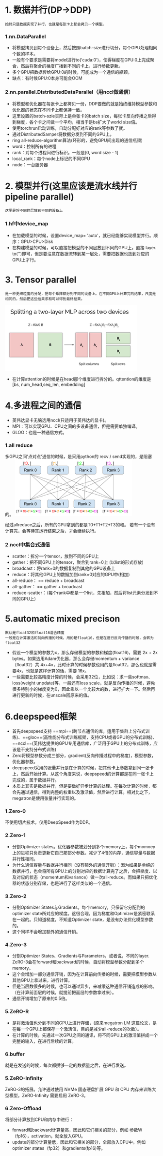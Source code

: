 # 1. 数据并行(DP->DDP)
    始终只是数据实现了并行，也就是每张卡上都会拷贝一个模型。
### 1.nn.DataParallel
- 将模型拷贝到每个设备上，然后按照batch-size进行切分，每个GPU处理相同个数的样本。
- 一般有个要求是需要将model进行to('cuda:0')，使得梯度在GPU:0上完成聚合，然后将聚合的梯度广播到不同的卡上，进行参数更新。
- 多个GPU把数据传给GPU:0的时候，可能成为一个通信的瓶颈。
- 缺点：有时候GPU:0本身可能会OOM
### 2.nn.parallel.DistributedDataParallel（用nccl做通信）
- 将模型和优化器在每张卡上都拷贝一份，DDP要做的就是始终维持模型参数和优化器的状态在不同卡上都保持一致。
- 这里设置的batch-szie实际上是单张卡的batch size，每张卡反向传播之后得到梯度，各个卡之间做一个平均，相当于是bs扩大了world size倍。
- 使用torchrun启动训练，自动分配好对应的rank等参数了就。
- 通过DistributedSamper将数据分发到不同的GPU上。
- ring all-reduce-algorithm算法(环形的，避免GPU间出现的通信瓶颈)
- word：控制所有的进程
- rank：对每个进程间进行标识。一般是[0, word size - 1]
- local_rank：每个node上标记的不同GPU
- node：一台服务器
# 2. 模型并行(这里应该是流水线并行 pipeline parallel)
    这里是将不同的层放到不同的设备上
### 1.hf中device_map
- 在加载模型的时候，设置device_map= 'auto'，就已经能够实现模型并行。顺序：GPU>CPU>Disk
- 在构建模型的时候，可以直接把模型的不同层放到不同的GPU上，直接 layer. to('')即可，但是要注意在数据流转到某一层处，需要把数据也放到对应的GPU上才行。

# 3. Tensor parallel
    是一种更细粒度的分配，把每个矩阵都分到不同的设备上。在不同GPU上计算完的结果，尺度是相同的，然后把这些结果求和可以得到最终结果。
![Alt](assert/tensor_parallel.png#pic_center)
- 在计算attention的时候是在head那个维度进行拆分的。qttention的维度是[bs, num_head,seq_len, embedding]


# 4.多进程之间的通信
- 英伟达显卡无脑选用nccl(只适用于英伟达的显卡)。
- MPI：可以实现GPU、CPU之间的多设备通信，但是需要单独编译。
- GLOO：也是一种通信方式。
### 1.all reduce
多GPU之间'点对点'通信的时候，是采用python的 recv / send实现的，是阻塞的。
![Alt](assert/parallel.png#pic_center)

经过allreduce之后，所有的GPU拿到的都是T0+T1+T2+T3的和。
若有一个没有计算完，会等待其运行结束之后，才会继续执行。

### 2.nccl中集合式通信
- scatter：拆分一个tensor，放到不同的GPU上
- gather：把不同GPU上的tensor，聚合到rank=0上 (以list的形式存放)
- broadcast：将rank=0的数据复制到其他的GPU设备上
- reduce：将其他GPU上的数据加到rank=0对应的GPU中(相加)
- all-reduce： == reduce + broadcast
- all-gather： == gather + broadcast
- reduce-scatter：（每个rank中都是一个list，先相加，然后将list元素分发到不同的GPU上）

# 5.automatic mixed precison
    默认是float32和float16混合精度
    一般是在计算激活和前向传播的时候，用的是float16，但是在进行反向传播的时候，会转为float32
- 假设一个模型的参数为x，那么存储模型的参数和梯度(float16)，需要 2x + 2x bytes。如果选用Adam优化器，那么会存储momentum + variance（float32）共 4x+4x，此时计算的时候参数也用的是float32，那么也就是需要4x，也就是这样计算的话，需要 16x。
- 一些需要比较高精度计算的时候，会采用32位，比如说：求一些softmax、loss(weight unpdate)等，一般还有loss scale，就是反向传播的时候，避免很多特别小的梯度变为0，因此乘以一个比较大的数，进行扩大一下。然后再进行更新的时候，在unscale回原来的值。

# 6.deepspeed框架 
- 首先deepspeed支持 ==mpi==(跨节点通信的库，适用于集群上分布式训练)、==gloo==(高性能分布式训练框架，支持CPU或者GPU的分布式训练)、==nccl==(英伟达提供的GPU专用通信库，广泛用于GPU上的分布式训练，应该是不支持分布式训练)
- Zero将模型参数分成三部分，gradient(反向传播过程中的梯度)，模型参数，优化器参数。
- deepspeed采用的张量并行是在计算的时候，把其他卡上参数拿到同一张卡上，然后开始计算。从这个角度来说，deepspeed的计算都是在同一张卡上完成的，属于数据并行。
- 本质上其实是数据并行，但是要做好异步计算的处理。在每次计算的时候，都会先通过通信，得到完整的权重以及激活值，然后进行计算。相对比之下，megatron是使用张量并行实现的。

### 1.Zero-0
不使用切片技术，仅用DeepSpeed作为DDP。
### 2.Zero-1
- 分割Optimizer states。优化器参数被划分到多个memory上，每个momoey上的进程只负责更新它自己那部分参数。减少了4倍的内存，通信容量与数据并行性相同。
- 为什么通信容量与数据并行相同（没有额外的通信开销）：因为如果是单纯的数据并行，也会将所有GPU上的分别对应的数据计算完了之后，会把梯度、以及对应的状态（momentum和variance）做一次all-reduce。而如果只把优化器的状态分别存储，也是进行了这样类似的一个通信。
### 3.Zero-2
- 分割Optimizer States与Gradients。每个memory，只保留它分配到的optimizer state所对应的梯度。这很合理，因为梯度和Optimizer是紧密联系在一起的。只知道梯度，不知道Optimizer state，是没有办法优化模型参数的。
- 这个同样不会增加额外的通信开销。
### 4.Zero-3
- 分割Optimizer States、Gradients与Parameters，或者说，不同的layer. ZeRO-3会在forward和backward的时候，自动将模型参数分配到多个memory。
- 这个会增加一部分通信开销，因为在计算前向传播的时候，需要把模型参数从其他GPU上拿过来，进行计算。
- 但是当层数很多的时候，也可以通过异步，来减缓这种通信开销造成的影响。（在计算前面层的时候，就提前把面层的参数拿过来）。
- 通信开销增加了原来的0.5倍。

### 5.ZeRO-R
- 是将激活值也分到不同的GPU上进行存储，(原来megatron LM 这篇论文，是在每一个GPU上都保存一个激活值，目的是减少all-reduce的次数）。
- 在计算的时候，先通过一次GPU之间的通讯，将不同GPU上的激活值拼成一个完整的输入，在进行后续的计算。
### 6.buffer
就是在发送的时候，每次都攒够一定的数据量之后，在进行发送。
### 5.ZeRO-Infinity
ZeRO-3的拓展。允许通过使用 NVMe 固态硬盘扩展 GPU 和 CPU 内存来训练大型模型。ZeRO-Infinity 需要启用 ZeRO-3。
### 6.Zero-Offload
将部分计算放到CPU和内存中进行：
- forward和backward计算量高，因此和它们相关的部分，例如 参数W（fp16），activation，就全放入GPU。
- update的部分计算量低，因此和它相关的部分，全部放入CPU中。例如 optimizer states（fp32）和gradients(fp16)等。
